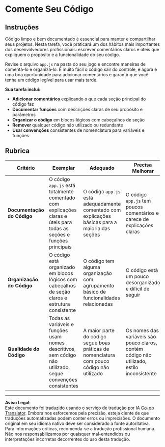 <!--
CO_OP_TRANSLATOR_METADATA:
{
  "original_hash": "c162b3b3a1cafc1483c8015e9b266f0d",
  "translation_date": "2025-10-22T23:14:14+00:00",
  "source_file": "6-space-game/3-moving-elements-around/assignment.md",
  "language_code": "br"
}
-->
# Comente Seu Código

## Instruções

Código limpo e bem documentado é essencial para manter e compartilhar seus projetos. Nesta tarefa, você praticará um dos hábitos mais importantes dos desenvolvedores profissionais: escrever comentários claros e úteis que expliquem o propósito e a funcionalidade do seu código.

Revise o arquivo `app.js` na pasta do seu jogo e encontre maneiras de comentá-lo e organizá-lo. É muito fácil o código sair do controle, e agora é uma boa oportunidade para adicionar comentários e garantir que você tenha um código legível para usar mais tarde.

**Sua tarefa inclui:**
- **Adicionar comentários** explicando o que cada seção principal do código faz
- **Documentar funções** com descrições claras de seu propósito e parâmetros
- **Organizar o código** em blocos lógicos com cabeçalhos de seção
- **Remover** qualquer código não utilizado ou redundante
- **Usar convenções** consistentes de nomenclatura para variáveis e funções

## Rubrica

| Critério | Exemplar | Adequado | Precisa Melhorar |
| -------- | --------- | -------- | ---------------- |
| **Documentação do Código** | O código `app.js` está totalmente comentado com explicações claras e úteis para todas as seções e funções principais | O código `app.js` está adequadamente comentado com explicações básicas para a maioria das seções | O código `app.js` tem poucos comentários e carece de explicações claras |
| **Organização do Código** | O código está organizado em blocos lógicos com cabeçalhos de seção claros e estrutura consistente | O código tem alguma organização com agrupamento básico de funcionalidades relacionadas | O código está um pouco desorganizado e difícil de seguir |
| **Qualidade do Código** | Todas as variáveis e funções usam nomes descritivos, sem código não utilizado, segue convenções consistentes | A maior parte do código segue boas práticas de nomenclatura com pouco código não utilizado | Os nomes das variáveis são pouco claros, contém código não utilizado, estilo inconsistente |

---

**Aviso Legal**:  
Este documento foi traduzido usando o serviço de tradução por IA [Co-op Translator](https://github.com/Azure/co-op-translator). Embora nos esforcemos pela precisão, esteja ciente de que traduções automatizadas podem conter erros ou imprecisões. O documento original em seu idioma nativo deve ser considerado a fonte autoritativa. Para informações críticas, recomenda-se a tradução profissional humana. Não nos responsabilizamos por quaisquer mal-entendidos ou interpretações incorretas decorrentes do uso desta tradução.